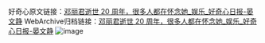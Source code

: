 好奇心原文链接：[邓丽君逝世 20 周年，很多人都在怀念她_娱乐_好奇心日报-晏文静](https://www.qdaily.com/articles/9382.html)
WebArchive归档链接：[邓丽君逝世 20 周年，很多人都在怀念她_娱乐_好奇心日报-晏文静](http://web.archive.org/web/20180206103201/http://www.qdaily.com:80/articles/9382.html)
![image](http://ww3.sinaimg.cn/large/007d5XDply1g3vf4l8w0bj30u02twe7f)